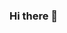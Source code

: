 ### Hi there 👋

<!--
**ARTDrexel/ARTDrexel** is a ✨ _special_ ✨ repository because its `README.md` (this file) appears on your GitHub profile.

Here are some ideas to get you started:

- 🔭 I’m currently working on ... My MLIS
- 🌱 I’m currently learning ... about digital repositories
- 👯 My previous education is ... a BS in Library Science and a MFA in Creative Writing
- 🤔 I’m currently employed as ... the Executive Director of a Library
- 💬 Ask me about ... Dungeons & Dragons, art, fashion and food history, steampunk, broadway musicals, or dinosaurs
- 📫 How to reach me ... don't 
- 😄 Pronouns: ... she/her
- ⚡ Fun fact: ... My hair has been every color of the rainbow
-->
